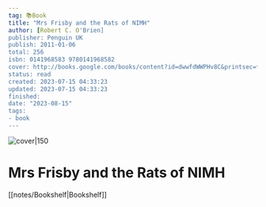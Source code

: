 ```yaml
---
tag: 📚Book
title: "Mrs Frisby and the Rats of NIMH"
author: [Robert C. O'Brien]
publisher: Penguin UK
publish: 2011-01-06
total: 256
isbn: 0141968583 9780141968582
cover: http://books.google.com/books/content?id=dwwfdWWPHv8C&printsec=frontcover&img=1&zoom=1&source=gbs_api
status: read
created: 2023-07-15 04:33:23
updated: 2023-07-15 04:33:23
finished: 
date: "2023-08-15"
tags:
- book
---
```


![cover|150](http://books.google.com/books/content?id=dwwfdWWPHv8C&printsec=frontcover&img=1&zoom=1&source=gbs_api)

# Mrs Frisby and the Rats of NIMH
[[notes/Bookshelf|Bookshelf]]